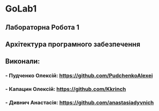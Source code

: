 # GoLab1

## Лабораторна Робота 1 
## Архітектура програмного забезпечення

## Виконали:

### - Пудченко Олексій: https://github.com/PudchenkoAlexei
### - Капацин Олексій: https://github.com/Kkrinch
### - Дивнич Анастасія: https://github.com/anastasiadyvnich